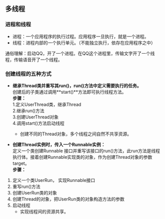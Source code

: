## 多线程
### 进程和线程
- 进程：一个应用程序的执行过程。应用程序一旦执行，就是一个进程。
- 线程：进程内部的一个执行单元。（不能独立执行，依存在应用程序之中）

通俗理解：启动QQ，开了一个进程。在QQ这个进程里，传输文字开了一个线程，传输语音开了一个线程。

### 创建线程的五种方式
- **继承Thread类并重写其run()，run()方法中定义需要执行的任务。**  
创建后的子类通过调用**start()**方法即可执行线程方法。  
**步骤：**  
 1.定义UserThread类，继承Thread  
 2.继承run()方法  
 3.创建UserThread对象  
 4.调用start()方法启动线程  
    - 创建不同的Thread对象，多个线程之间自然不共享资源。  
  
- **创建Thread实例时，传入一个Runnable实例：**  
定义一个类创建Runnable 接口并重写该接口的run()方法，此run方法是线程执行体。接着创建Runnable实现类的对象，作为创建Thread对象的参数target。  
**步骤：**  
1. 定义一个类UserRun， 实现Runnable接口  
 2. 重写run()方法  
 3. 创建UserRun类的对象  
 4. 创建Thread的对象，把UserRun类的对象构造方法的参数  
 5. 启动线程  
     - 实现线程间的资源共享。
